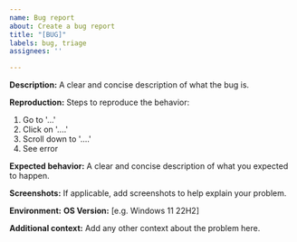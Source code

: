 ```yaml
---
name: Bug report
about: Create a bug report
title: "[BUG]"
labels: bug, triage
assignees: ''

---
```


**Description:**
A clear and concise description of what the bug is.

**Reproduction:**
Steps to reproduce the behavior:
1. Go to '...'
2. Click on '....'
3. Scroll down to '....'
4. See error

**Expected behavior:**
A clear and concise description of what you expected to happen.

**Screenshots:**
If applicable, add screenshots to help explain your problem.

**Environment:**
**OS Version:** [e.g. Windows 11 22H2]

**Additional context:**
Add any other context about the problem here.
